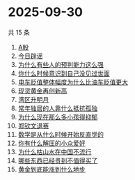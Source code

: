 # 2025-09-30

共 15 条

<!-- BEGIN -->
<!-- 最后更新时间 Tue Sep 30 2025 17:11:52 GMT+0800 (China Standard Time) -->

1. [A股](https://www.zhihu.com/search?q=A股)
1. [今日辟谣](https://www.zhihu.com/search?q=今日辟谣)
1. [为什么有些人的预判能力这么强](https://www.zhihu.com/search?q=为什么有些人的预判能力这么强)
1. [你什么时候意识到自己没见过世面](https://www.zhihu.com/search?q=你什么时候意识到自己没见过世面)
1. [电车贬值整体幅度为什么比油车贬值更大](https://www.zhihu.com/search?q=电车贬值整体幅度为什么比油车贬值更大)
1. [现货黄金再创新高](https://www.zhihu.com/search?q=现货黄金再创新高)
1. [湾区升明月](https://www.zhihu.com/search?q=湾区升明月)
1. [常年独居的人靠什么抵抗孤独](https://www.zhihu.com/search?q=常年独居的人靠什么抵抗孤独)
1. [为什么现在那么多小孩得抑郁](https://www.zhihu.com/search?q=为什么现在那么多小孩得抑郁)
1. [郑钦文退赛](https://www.zhihu.com/search?q=郑钦文退赛)
1. [数学是从什么时候开始反直觉的](https://www.zhihu.com/search?q=数学是从什么时候开始反直觉的)
1. [你有什么解压的小众爱好](https://www.zhihu.com/search?q=你有什么解压的小众爱好)
1. [为什么枯山水在中国不流行](https://www.zhihu.com/search?q=为什么枯山水在中国不流行)
1. [哪些东西已经贵到不值得买了](https://www.zhihu.com/search?q=哪些东西已经贵到不值得买了)
1. [黄金到底能涨到什么地步](https://www.zhihu.com/search?q=黄金到底能涨到什么地步)

<!-- END -->
